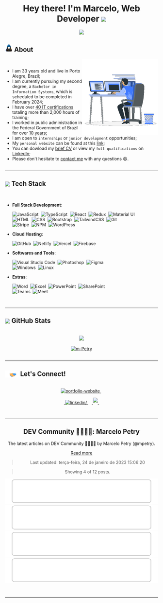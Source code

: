 
<h1 align="center"><b>Hey there! I'm Marcelo, Web Developer </b><img src="https://media.giphy.com/media/hvRJCLFzcasrR4ia7z/giphy.gif" width="35"></h1>

<p align="center">
  <a href="https://github.com/DenverCoder1/readme-typing-svg"><img src="https://readme-typing-svg.herokuapp.com?font=Time+New+Roman&color=604EF7&size=25&center=true&vCenter=true&width=600&height=100&lines=My+Work+Is+Based+On+Details;Self-taught+Web+Developer;Information+Systems+Student;I'm+Passionate+About+Technology"></a>
</p>

## <img src="https://github.com/0xAbdulKhalid/0xAbdulKhalid/raw/main/assets/mdImages/about_me.gif" width=25px><b> About</b>

<picture> <img align="right" src="https://github.com/0xAbdulKhalid/0xAbdulKhalid/raw/main/assets/mdImages/Right_Side.gif" width = 250px></picture>

<br>

- I am 33 years old and live in Porto Alegre, Brazil;
- I am currently pursuing my second degree, a `Bachelor in Information Systems`, which is scheduled to be completed in February 2024;
- I have over [40 IT certifications](https://www.linkedin.com/in/m-petry/details/certifications/) totaling more than 2,000 hours of training;
- I worked in public administration in the Federal Government of Brazil for over [10 years](https://www.linkedin.com/in/m-petry/details/experience/);
- I am open to `internships` or `junior development` opportunities;
- My `personal website` can be found at this [link](https://marcelopetry.com);
- You can dowload my [brief CV](https://drive.google.com/file/d/1qtOX1phLv0QWrrr4auKESGrV2oRC2HYF/view?usp=sharing) or view my `full qualifications` on [LinkedIn](https://linkedin.com/m-petry);
- Please don't hesitate to [contact me](https://api.whatsapp.com/send/?phone=5551994085461&text=Hey&type=phone_number&app_absent=0) with any questions 😄.
<br><br>
-----


## <img src="https://media2.giphy.com/media/QssGEmpkyEOhBCb7e1/giphy.gif?cid=ecf05e47a0n3gi1bfqntqmob8g9aid1oyj2wr3ds3mg700bl&rid=giphy.gif" align="center" width ="25"><b> Tech Stack</b>

<p align="center">
<br>
	
- **Full Stack Development**:
    
	![JavaScript](https://img.shields.io/badge/-JavaScript-05122A?style=flat&logo=javascript)&nbsp;
	![TypeScript](https://img.shields.io/badge/-TypeScript-05122A?style=flat&logo=typescript)&nbsp;
	![React](https://img.shields.io/badge/-React-05122A?style=flat&logo=react)&nbsp;
	![Redux](https://img.shields.io/badge/-Redux-05122A?style=flat&logo=redux&logoColor=purple)&nbsp;
	![Material UI](https://img.shields.io/badge/-Material%20UI-05122A?style=flat&logo=MUI)\
	![HTML](https://img.shields.io/badge/-HTML-05122A?style=flat&logo=HTML5)&nbsp;
	![CSS](https://img.shields.io/badge/-CSS-05122A?style=flat&logo=CSS3&logoColor=1572B6)&nbsp;
	![Bootstrap](https://img.shields.io/badge/-Bootstrap-05122A?style=flat&logo=bootstrap&logoColor=563D7C)&nbsp;
	![TailwindCSS](https://img.shields.io/badge/-Tailwind%20CSS-05122A?style=flat&logo=tailwindcss&logoColor=1572B6)&nbsp;
	![Git](https://img.shields.io/badge/-Git-05122A?style=flat&logo=git)\
	![Stripe](https://img.shields.io/badge/-Stripe-05122A?style=flat&logo=stripe)&nbsp;
	![NPM](https://img.shields.io/badge/-NPM-05122A?style=flat&logo=npm)&nbsp;
	![WordPress](https://img.shields.io/badge/-WordPress-05122A?style=flat&logo=wordpress&logoColor=008CDD)&nbsp;

- **Cloud Hosting**:

	![GitHub](https://img.shields.io/badge/-GitHub-05122A?style=flat&logo=github)&nbsp;
	![Netlify](https://img.shields.io/badge/-Netlify-05122A?style=flat&logo=netlify)&nbsp;
	![Vercel](https://img.shields.io/badge/-Vercel-05122A?style=flat&logo=vercel&logoColor=black)&nbsp;
	![Firebase](https://img.shields.io/badge/-Firebase-05122A?style=flat&logo=firebase)&nbsp;
	

- **Softwares and Tools**:

	![Visual Studio Code](https://img.shields.io/badge/-Visual%20Studio%20Code-05122A?style=flat&logo=visual-studio-code&logoColor=007ACC)&nbsp;
	![Photoshop](https://img.shields.io/badge/-Photoshop-05122A?style=flat&logo=adobe-photoshop)&nbsp;
	![Figma](https://img.shields.io/badge/-Figma-05122A?style=flat&logo=figma)\
	![Windows](https://img.shields.io/badge/-Windows-05122A?style=flat&logo=windows&logoColor=008cdd)&nbsp;
	![Linux](https://img.shields.io/badge/-Linux-05122A?style=flat&logo=linux&logoColor=F08F10)&nbsp;
	
- **Extras**:
	
	![Word](https://img.shields.io/badge/-Word-05122A?style=flat&logo=microsoftword&logoColor=008cdd)&nbsp;
	![Excel](https://img.shields.io/badge/-Excel-05122A?style=flat&logo=microsoftexcel&logoColor=1D6F42)&nbsp;
	![PowerPoint](https://img.shields.io/badge/-PowerPoint-05122A?style=flat&logo=microsoftPowerPoint&logoColor=orange)&nbsp;
	![SharePoint](https://img.shields.io/badge/-SharePoint-05122A?style=flat&logo=microsoftSharePoint&logoColor=02767A)\
	![Teams](https://img.shields.io/badge/-Teams-05122A?style=flat&logo=microsoftTeams&logoColor=777FE4)&nbsp;
	![Meet](https://img.shields.io/badge/-Meet-05122A?style=flat&logo=googleMeet&logoColor=1E8053)&nbsp;
</p>
<br>

-----

## <img src="https://media.giphy.com/media/iY8CRBdQXODJSCERIr/giphy.gif" align="center" width="35"><b> GitHub Stats</b>
<br>

<div align="center">

<a href="https://github.com/m-petry/">
  <img src="http://github-readme-streak-stats.herokuapp.com?user=m-Petry&theme=tokyonight&border_radius=5" width="400" align="center"/>
	<br><br>
  <img src="https://github-readme-stats.vercel.app/api/top-langs?username=m-Petry&show_icons=true&locale=en&layout=compact&line_height=20&title_color=70A4FB&icon_color=2234AE&text_color=D3D3D3&bg_color=1A1B27" width="375"  alt="m-Petry" align="center"/>

</a>
</div>

<br>

-----


## <img src="https://github.com/0xAbdulKhalid/0xAbdulKhalid/raw/main/assets/mdImages/handshake.gif" align="center" width ="50"><b>Let's Connect!</b>
<br>
<div align="center">
<a href="https://marcelopetry.com" rel="noopener noreferrer">
<img src="https://img.shields.io/badge/portfolio  website-%2300acee.svg?color=292929&style=for-the-badge&logo=Linkfire&logoColor=white" alt=portfolio-website />
</a>&nbsp;

&nbsp;<a href="https://linkedin.com/in/m-petry" >
<img src="https://img.shields.io/badge/linkedin:  mPetry-%2300acee.svg?color=405DE6&style=for-the-badge&logo=linkedin&logoColor=white" alt=linkedin/>
</a>&nbsp;
&nbsp;<a href="mailto:marcelospetry@gmail.com">
<img src="https://img.shields.io/badge/gmail:  marcelospetry-%23EA4335.svg?style=for-the-badge&logo=gmail&logoColor=white" t=mail style="margin-bottom: 5px;" />
</a>&nbsp;
</div>
<br>

-----

<div align="center">
	
<!-- blog-post-list:start -->
## DEV Community 👩‍💻👨‍💻\: Marcelo Petry

The latest articles on DEV Community 👩‍💻👨‍💻 by Marcelo Petry \(@mpetry\).

[Read more](https://dev.to/mpetry)
> Last updated: terça-feira, 24 de janeiro de 2023 15:06:20

> Showing 4 of 12 posts.

[![⚛Os 10 React Hooks Mais Úteis: 07 - useMemo⚛](https://raw.githubusercontent.com/m-Petry/m-Petry/main/blog-post-list-output/DEV_Community_👩‍💻👨‍💻__Marcelo_Petry/⚛Os_10_React_Hooks_Mais_Úteis__07_-_useMemo⚛.svg)](https://dev.to/mpetry/os-10-react-hooks-mais-uteis-07-usememo-cpi)
[![JS map(), filter() e reduce() em React](https://raw.githubusercontent.com/m-Petry/m-Petry/main/blog-post-list-output/DEV_Community_👩‍💻👨‍💻__Marcelo_Petry/JS_map()__filter()_e_reduce()_em_React.svg)](https://dev.to/mpetry/js-map-filter-e-reduce-em-react-2o5c)
[![⚛Os 10 React Hooks Mais Úteis: 06 - useCallback⚛](https://raw.githubusercontent.com/m-Petry/m-Petry/main/blog-post-list-output/DEV_Community_👩‍💻👨‍💻__Marcelo_Petry/⚛Os_10_React_Hooks_Mais_Úteis__06_-_useCallback⚛.svg)](https://dev.to/mpetry/os-10-react-hooks-mais-uteis-06-usecallback-4di)
[![⚛ React Lifecycle 🔃](https://raw.githubusercontent.com/m-Petry/m-Petry/main/blog-post-list-output/DEV_Community_👩‍💻👨‍💻__Marcelo_Petry/⚛_React_Lifecycle_🔃.svg)](https://dev.to/mpetry/react-lifecycle-a87)


<!-- blog-post-list:end -->
	
</div>
<br>

-----

